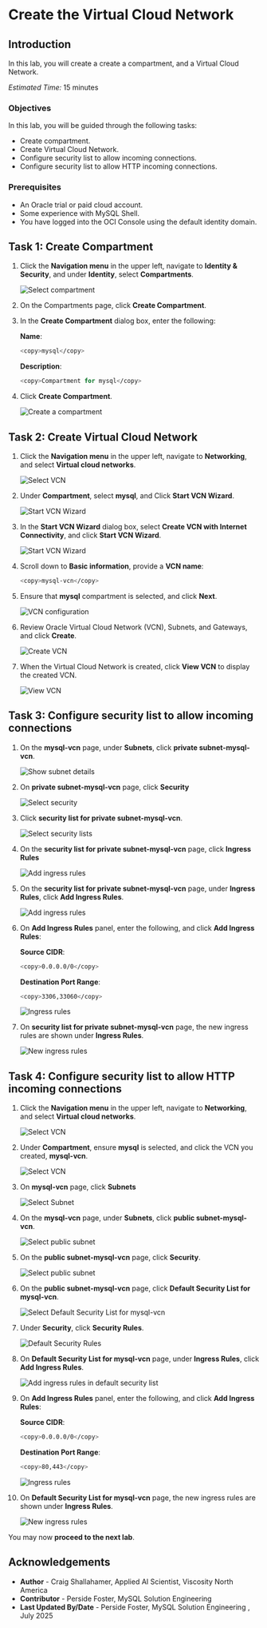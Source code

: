 # Create the Virtual Cloud Network

## Introduction

In this lab, you will create a create a compartment, and a Virtual Cloud Network.

_Estimated Time:_ 15 minutes

### Objectives

In this lab, you will be guided through the following tasks:

- Create compartment.
- Create Virtual Cloud Network.
- Configure security list to allow incoming connections.
- Configure security list to allow HTTP incoming connections.

### Prerequisites

- An Oracle trial or paid cloud account.
- Some experience with MySQL Shell.
- You have logged into the OCI Console using the default identity domain.

## Task 1: Create Compartment

1. Click the **Navigation menu** in the upper left, navigate to **Identity & Security**, and under **Identity**, select **Compartments**.

    ![Select compartment](./images/1-select-compartment.png "Select compartment")

2. On the Compartments page, click **Create Compartment**.

3. In the **Create Compartment** dialog box, enter the following:

    **Name**:

    ```bash
    <copy>mysql</copy>
    ```
    
    **Description**:

    ```bash
    <copy>Compartment for mysql</copy>
    ```

5. Click **Create Compartment**.

    ![Create a compartment](./images/2-create-compartment.png "Create a compartment")

## Task 2: Create Virtual Cloud Network

1. Click the **Navigation menu** in the upper left, navigate to **Networking**, and select **Virtual cloud networks**.

    ![Select VCN](./images/3-select-vcn.png "Select VCN")

2. Under **Compartment**, select **mysql**, and Click **Start VCN Wizard**.

    ![Start VCN Wizard](./images/4-start-vcn-wizard.png "Start VCN Wizard ")

3. In the **Start VCN Wizard** dialog box, select **Create VCN with Internet Connectivity**, and click **Start VCN Wizard**.

    ![Start VCN Wizard](./images/5-start-vcn-wizard-dialog-box.png "Start VCN Wizard ")

4. Scroll down to  **Basic information**, provide a **VCN name**:

    ```bash
    <copy>mysql-vcn</copy>
    ```

5. Ensure that **mysql** compartment is selected, and click **Next**.

    ![VCN configuration](./images/6-create-vcn-internet-connectivity.png "VCN configuration")

6. Review Oracle Virtual Cloud Network (VCN), Subnets, and Gateways, and click **Create**.

    ![Create VCN](./images/7-create-vcn.png "Create VCN")

7. When the Virtual Cloud Network is created, click **View VCN** to display the created VCN.

    ![View VCN](./images/8-view-vcn.png "View VCN")

## Task 3: Configure security list to allow incoming connections

1. On the **mysql-vcn** page, under **Subnets**, click  **private subnet-mysql-vcn**.

     ![Show subnet details](./images/9-vcn-subnet.png "Show subnet details")

2. On **private subnet-mysql-vcn** page, click **Security**

    ![Select security](./images/10-private-subnet-security.png "Select security")

3. Click  **security list for private subnet-mysql-vcn**.

    ![Select security lists](./images/11-select-security-list.png "Select security lists")

4. On the **security list for private subnet-mysql-vcn** page, click **Ingress Rules**

    ![Add ingress rules](./images/12-select-security-rules.png "Add ingress rules")

5. On the **security list for private subnet-mysql-vcn** page, under **Ingress Rules**, click **Add Ingress Rules**.

    ![Add ingress rules](./images/13-add-ingress-rules.png "Add ingress rules")

6. On **Add Ingress Rules** panel, enter the following, and click **Add Ingress Rules**:

    **Source CIDR**:

    ```bash
    <copy>0.0.0.0/0</copy>
    ```

    **Destination Port Range**:

    ```bash
    <copy>3306,33060</copy>
    ```

    ![Ingress rules](./images/14-enter-ingress-rules.png "Ingress rules")

7. On **security list for private subnet-mysql-vcn** page, the new ingress rules are shown under **Ingress Rules**.

    ![New ingress rules](./images/15-new-ingress-rules.png "New ingress rules")

## Task 4: Configure security list to allow HTTP incoming connections

1. Click the **Navigation menu** in the upper left, navigate to **Networking**, and select **Virtual cloud networks**.

    ![Select VCN](./images/3-select-vcn.png "Select VCN")

2. Under **Compartment**, ensure **mysql** is selected, and click the VCN you created, **mysql-vcn**.

    ![Select VCN](./images/16-select-vcn.png "Select VCN")

3. On **mysql-vcn** page, click **Subnets**

    ![Select Subnet](./images/17-mysql-vcn.png "Select Subnet")

4. On the **mysql-vcn** page, under **Subnets**, click  **public subnet-mysql-vcn**.

    ![Select public subnet](./images/18-public-vcn-subnet.png "Select public subnet")

5. On the **public subnet-mysql-vcn** page, click **Security**.

    ![Select public subnet](./images/19-public-subnet-security.png "Select public subnet")

6. On the **public subnet-mysql-vcn** page, click **Default Security List for mysql-vcn**.

    ![Select Default Security List for mysql-vcn](./images/20-public-subnet-security-list.png "Select Default Security List for mysql-vcn")

7. Under **Security**, click **Security Rules**.

    ![Default Security Rules](./images/21-default-security-list.png "Default Security Rules")

8. On **Default Security List for mysql-vcn** page, under **Ingress Rules**, click **Add Ingress Rules**.

    ![Add ingress rules in default security list](./images/22-add-ingress-rules-default-security-list.png "Add ingress rules in default security list")

9. On **Add Ingress Rules** panel, enter the following, and click **Add Ingress Rules**:

    **Source CIDR**:

    ```bash
    <copy>0.0.0.0/0</copy>
    ```

    **Destination Port Range**:

    ```bash
    <copy>80,443</copy>
    ```

    ![Ingress rules](./images/23-enter-ingess-rules-default-security-list.png "Ingress rules") 

10. On **Default Security List for mysql-vcn** page, the new ingress rules are shown under **Ingress Rules**.

    ![New ingress rules](./images/24-new-ingress-rules-default-security-list.png "New ingress rules")


You may now **proceed to the next lab**.

## Acknowledgements

- **Author** - Craig Shallahamer, Applied AI Scientist, Viscosity North America
- **Contributor** - Perside Foster, MySQL Solution Engineering 
- **Last Updated By/Date** - Perside Foster, MySQL Solution Engineering , July 2025
